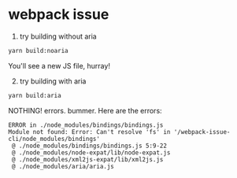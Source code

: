 # webpack issue

1. try building without aria

```sh
yarn build:noaria
```

You'll see a new JS file, hurray!

2. try building with aria

```sh
yarn build:aria
```

NOTHING! errors. bummer. Here are the errors:

```
ERROR in ./node_modules/bindings/bindings.js
Module not found: Error: Can't resolve 'fs' in '/webpack-issue-cli/node_modules/bindings'
 @ ./node_modules/bindings/bindings.js 5:9-22
 @ ./node_modules/node-expat/lib/node-expat.js
 @ ./node_modules/xml2js-expat/lib/xml2js.js
 @ ./node_modules/aria/aria.js
```
